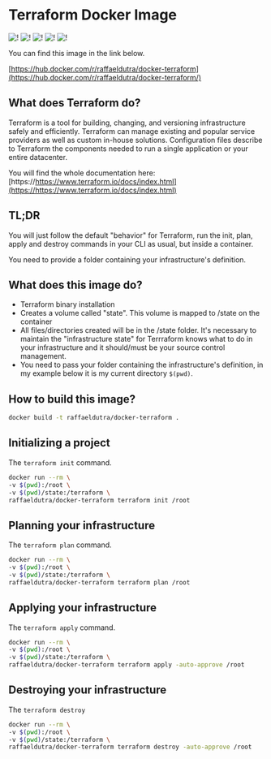 # Terraform Docker Image

![!](https://img.shields.io/dub/l/vibe-d.svg) ![!](https://img.shields.io/docker/stars/raffaeldutra/docker-terraform.svg) ![!](https://img.shields.io/docker/pulls/raffaeldutra/docker-terraform.svg) ![!](https://img.shields.io/docker/automated/raffaeldutra/docker-terraform.svg) ![!](https://img.shields.io/docker/build/raffaeldutra/docker-terraform.svg)

You can find this image in the link below.

[https://hub.docker.com/r/raffaeldutra/docker-terraform](https://hub.docker.com/r/raffaeldutra/docker-terraform/)

## What does Terraform do?

Terraform is a tool for building, changing, and versioning infrastructure safely and efficiently. Terraform can manage existing and popular service providers as well as custom in-house solutions. Configuration files describe to Terraform the components needed to run a single application or your entire datacenter.

You will find the whole documentation here:
[https://https://www.terraform.io/docs/index.html](https://https://www.terraform.io/docs/index.html)

## TL;DR

You will just follow the default "behavior" for Terraform, run the init, plan, apply and destroy commands in your CLI as usual, but inside a container.

You need to provide a folder containing your infrastructure's definition.

## What does this image do?

* Terraform binary installation
* Creates a volume called "state". This volume is mapped to /state on the container
* All files/directories created will be in the /state folder. It's necessary to maintain the "infrastructure state" for Terrraform knows what to do in your infrastructure and it should/must be your source control management.
* You need to pass your folder containing the infrastructure's definition, in my example below it is my current directory `$(pwd)`.

## How to build this image?

```bash
docker build -t raffaeldutra/docker-terraform .
```

## Initializing a project

The `terraform init` command.

```bash
docker run --rm \
-v $(pwd):/root \
-v $(pwd)/state:/terraform \
raffaeldutra/docker-terraform terraform init /root
```

## Planning your infrastructure

The `terraform plan` command.

```bash
docker run --rm \
-v $(pwd):/root \
-v $(pwd)/state:/terraform \
raffaeldutra/docker-terraform terraform plan /root
```

## Applying your infrastructure

The `terraform apply` command.

```bash
docker run --rm \
-v $(pwd):/root \
-v $(pwd)/state:/terraform \
raffaeldutra/docker-terraform terraform apply -auto-approve /root
```

## Destroying your infrastructure

The `terraform destroy`

```bash
docker run --rm \
-v $(pwd):/root \
-v $(pwd)/state:/terraform \
raffaeldutra/docker-terraform terraform destroy -auto-approve /root
```
